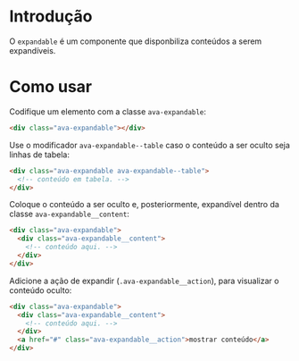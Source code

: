 # Introdução

O `expandable` é um componente que disponbiliza conteúdos a serem expandíveis.

# Como usar

Codifique um elemento com a classe `ava-expandable`:  
```html
<div class="ava-expandable"></div>
```
Use o modificador `ava-expandable--table` caso o conteúdo a ser oculto seja linhas de tabela:  
```html
<div class="ava-expandable ava-expandable--table">
  <!-- conteúdo em tabela. -->
</div>
```
Coloque o conteúdo a ser oculto e, posteriormente, expandível dentro da classe `ava-expandable__content`:
```html
<div class="ava-expandable">
  <div class="ava-expandable__content">
    <!-- conteúdo aqui. -->
  </div>
</div>
```
  
Adicione a ação de expandir (`.ava-expandable__action`), para visualizar o conteúdo oculto:
```html
<div class="ava-expandable">
  <div class="ava-expandable__content">
    <!-- conteúdo aqui. -->
  </div>
  <a href="#" class="ava-expandable__action">mostrar conteúdo</a>
</div>
```
  
